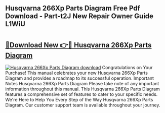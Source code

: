 ## Husqvarna 266Xp Parts Diagram Free Pdf Download - Part-t2J New Repair Owner Guide L1WiU

# <h2><a href="http://dflq7u.blite.top/?on=Husqvarna+266Xp+Parts+Diagram">🔗Download New 👉🔴 Husqvarna 266Xp Parts Diagram</a></h2>

[![Husqvarna 266Xp Parts Diagram download](https://i.imgur.com/lujVjoI.png)](http://dflq7u.blite.top/?on=Husqvarna+266Xp+Parts+Diagram)
Congratulations on Your Purchase! This manual celebrates your new Husqvarna 266Xp Parts Diagram and provides a roadmap to its successful operation. Important Notes Husqvarna 266Xp Parts Diagram Please take note of any important information throughout this manual. This Husqvarna 266Xp Parts Diagram features a comprehensive set of features to cater to your specific needs. We're Here to Help You Every Step of the Way Husqvarna 266Xp Parts Diagram. Our customer support team is available throughout your journey.
